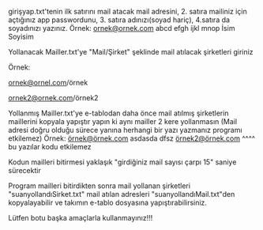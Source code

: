 girişyap.txt'tenin ilk satırını mail atacak mail adresini, 2. satıra
mailiniz için açtığınız app passwordunu, 3. satıra adınızı(soyad hariç),
4.satıra da soyadınızı yazınız.
Örnek:
ornek@ornek.com
abcd efgh ijkl mnop
İsim
Soyisim

Yollanacak Mailler.txt'ye "Mail/Şirket" şeklinde mail atılacak şirketleri giriniz

Örnek:

ornek@ornel.com/örnek

ornek2@ornek.com/örnek2


Yollanmış Mailler.txt'ye e-tablodan daha önce mail atılmış şirketlerin maillerini kopyala yapıştır yapın ki aynı mailler 2 kere yollanmasın
(Mail adresi doğru olduğu sürece yanına herhangi bir yazı yazmanız programı etkilemez)
Örnek:
örnek@örnek.com
asdasda
dfsz örnek2@örnek.com
^^^^ bu yazılar kodu etkilemez


Kodun mailleri bitirmesi yaklaşık "girdiğiniz mail sayısı çarpı 15" saniye sürecektir


Program mailleri bitirdikten sonra mail yollanan şirketleri "suanyollandıSirket.txt"
mail atılan adresleri "suanyollandıMail.txt"den kopyalayabilir ve takımın e-tablo dosyasına yapıştırabilirsiniz.


Lütfen botu başka amaçlarla kullanmayınız!!!


